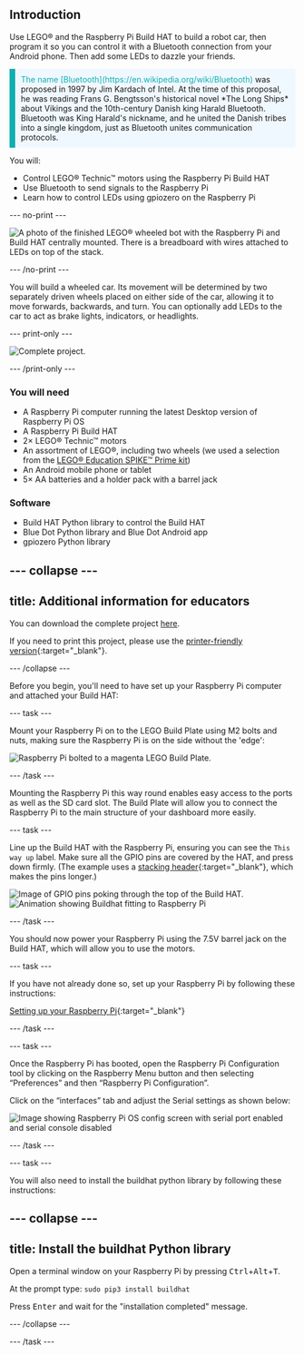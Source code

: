 ## Introduction

Use LEGO® and the Raspberry Pi Build HAT to build a robot car, then program it so you can control it with a Bluetooth connection from your Android phone. Then add some LEDs to dazzle your friends.

<p style="border-left: solid; border-width:10px; border-color: #0faeb0; background-color: aliceblue; padding: 10px;">
<span style="color: #0faeb0">The name [Bluetooth](https://en.wikipedia.org/wiki/Bluetooth)</span> was proposed in 1997 by Jim Kardach of Intel. At the time of this proposal, he was reading Frans G. Bengtsson's historical novel *The Long Ships* about Vikings and the 10th-century Danish king Harald Bluetooth. Bluetooth was King Harald's nickname, and he united the Danish tribes into a single kingdom, just as Bluetooth unites communication protocols.
</p>

You will:
+ Control LEGO® Technic™ motors using the Raspberry Pi Build HAT
+ Use Bluetooth to send signals to the Raspberry Pi
+ Learn how to control LEDs using gpiozero on the Raspberry Pi

--- no-print ---

![A photo of the finished LEGO® wheeled bot with the Raspberry Pi and Build HAT centrally mounted. There is a breadboard with wires attached to LEDs on top of the stack.](images/lego-bot.gif)

--- /no-print ---

You will build a wheeled car. Its movement will be determined by two separately driven wheels placed on either side of the car, allowing it to move forwards, backwards, and turn. You can optionally add LEDs to the car to act as brake lights, indicators, or headlights.

--- print-only ---

![Complete project.](images/buggy.JPG)

--- /print-only ---

### You will need

+ A Raspberry Pi computer running the latest Desktop version of Raspberry Pi OS
+ A Raspberry Pi Build HAT
+ 2× LEGO® Technic™ motors
+ An assortment of LEGO®, including two wheels (we used a selection from the [LEGO® Education SPIKE™ Prime kit](https://education.lego.com/en-gb/product/spike-prime))
+ An Android mobile phone or tablet
+ 5× AA batteries and a holder pack with a barrel jack 

### Software

+ Build HAT Python library to control the Build HAT
+ Blue Dot Python library and Blue Dot Android app
+ gpiozero Python library


--- collapse ---
---
title: Additional information for educators
---

You can download the complete project [here](https://rpf.io/p/en/bt-robot-car-go).

If you need to print this project, please use the [printer-friendly version](https://projects.raspberrypi.org/en/projects/bt-robot-car/print){:target="_blank"}.

--- /collapse ---

Before you begin, you'll need to have set up your Raspberry Pi computer and attached your Build HAT:

--- task ---

Mount your Raspberry Pi on to the LEGO Build Plate using M2 bolts and nuts, making sure the Raspberry Pi is on the side without the 'edge':

 ![Raspberry Pi bolted to a magenta LEGO Build Plate.](images/build_11.jpg)

--- /task ---

Mounting the Raspberry Pi this way round enables easy access to the ports as well as the SD card slot. The Build Plate will allow you to connect the Raspberry Pi to the main structure of your dashboard more easily.

--- task ---

Line up the Build HAT with the Raspberry Pi, ensuring you can see the `This way up` label. Make sure all the GPIO pins are covered by the HAT, and press down firmly. (The example uses a [stacking header](https://www.adafruit.com/product/2223){:target="_blank"}, which makes the pins longer.)

![Image of GPIO pins poking through the top of the Build HAT.](images/build_15.jpg)
![Animation showing Buildhat fitting to Raspberry Pi](images/haton.gif)

--- /task ---

You should now power your Raspberry Pi using the 7.5V barrel jack on the Build HAT, which will allow you to use the motors.

--- task ---

If you have not already done so, set up your Raspberry Pi by following these instructions:

[Setting up your Raspberry Pi](https://projects.raspberrypi.org/en/projects/raspberry-pi-setting-up){:target="_blank"}

--- /task ---

--- task ---

Once the Raspberry Pi has booted, open the Raspberry Pi Configuration tool by clicking on the Raspberry Menu button and then selecting “Preferences” and then “Raspberry Pi Configuration”.

Click on the “interfaces” tab and adjust the Serial settings as shown below:

![Image showing Raspberry Pi OS config screen with serial port enabled and serial console disabled](images/configshot.jpg)

--- /task ---

--- task ---

You will also need to install the buildhat python library by following these instructions: 

--- collapse ---
---
title: Install the buildhat Python library
---

Open a terminal window on your Raspberry Pi by pressing <kbd>Ctrl</kbd>+<kbd>Alt</kbd>+<kbd>T</kbd>.

At the prompt type: `sudo pip3 install buildhat`

Press <kbd>Enter</kbd> and wait for the "installation completed" message.

--- /collapse ---

--- /task ---
